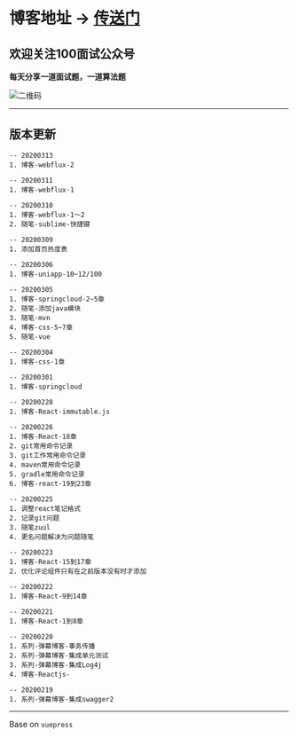 # 博客地址 -> [传送门](https://www.killbat.cn)


## 欢迎关注100面试公众号

**每天分享一道面试题，一道算法题**

![二维码](https://s2.ax1x.com/2020/01/07/l6B02T.jpg)

---

## 版本更新
```text
-- 20200313
1. 博客-webflux-2

-- 20200311
1. 博客-webflux-1

-- 20200310
1. 博客-webflux-1～2
2. 随笔-sublime-快捷键

-- 20200309
1. 添加首页热度表

-- 20200306
1. 博客-uniapp-10~12/100

-- 20200305
1. 博客-springcloud-2~5章
2. 随笔-添加java模块
3. 随笔-mvn
4. 博客-css-5~7章
5. 随笔-vue

-- 20200304
1. 博客-css-1章

-- 20200301
1. 博客-springcloud

-- 20200228
1. 博客-React-immutable.js

-- 20200226
1. 博客-React-18章
2. git常用命令记录
3. git工作常用命令记录
4. maven常用命令记录
5. gradle常用命令记录
6. 博客-react-19到23章

-- 20200225
1. 调整react笔记格式
2. 记录git问题
3. 随笔zuul
4. 更名问题解决为问题随笔

-- 20200223
1. 博客-React-15到17章
2. 优化评论组件只有在之前版本没有时才添加

-- 20200222
1. 博客-React-9到14章

-- 20200221
1. 博客-React-1到8章

-- 20200220
1. 系列-弹幕博客-事务传播
2. 系列-弹幕博客-集成单元测试
3. 系列-弹幕博客-集成Log4j
4. 博客-Reactjs-

-- 20200219
1. 系列-弹幕博客-集成swagger2
```

---
Base on `vuepress`




